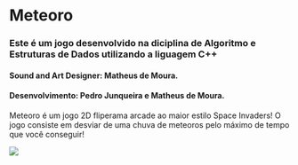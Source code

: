 # Meteoro
### **Este é um jogo desenvolvido na diciplina de Algoritmo e Estruturas de Dados utilizando a liguagem C++**
#### Sound and Art Designer: Matheus de Moura.
#### Desenvolvimento: Pedro Junqueira e Matheus de Moura.
Meteoro é um jogo 2D fliperama arcade ao maior estilo Space Invaders! O jogo consiste em desviar de uma chuva de meteoros pelo máximo de tempo que você conseguir!

![](https://i.imgur.com/CgaLCxYh.jpg)
